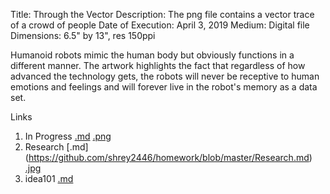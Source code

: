 Title: Through the Vector
Description: The png file contains a vector trace of a crowd of people
Date of Execution: April 3, 2019
Medium: Digital file
Dimensions: 6.5" by 13", res 150ppi

Humanoid robots mimic the human body but obviously functions in a different manner. The artwork highlights the fact that regardless of how advanced the technology gets, the robots will never be receptive to human emotions and feelings and will forever live in the robot's memory as a data set.

Links
1. In Progress [.md](https://github.com/shrey2446/homework/blob/master/In_Progress.md) [.png](https://github.com/shrey2446/homework/blob/master/In_Progress.png)
2. Research [.md] (https://github.com/shrey2446/homework/blob/master/Research.md) [.jpg](https://github.com/shrey2446/homework/blob/master/Research.jpg)
3. idea101 [.md](https://github.com/shrey2446/homework/blob/master/idea101.md)
